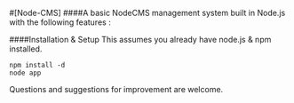 #[Node-CMS]
####A basic NodeCMS management system built in Node.js with the following features :



####Installation & Setup
This assumes you already have node.js & npm installed.
```
npm install -d
node app
```


Questions and suggestions for improvement are welcome.
